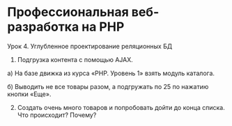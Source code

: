 ﻿# Профессиональная веб-разработка на PHP
Урок 4. Углубленное проектирование реляционных БД

1. Подгрузка контента с помощью AJAX.

а) На базе движка из курса «PHP. Уровень 1» взять модуль каталога.

б) Выводить не все товары разом, а подгружать по 25 по нажатию кнопки «Еще».

2. Создать очень много товаров и попробовать дойти до конца списка. Что происходит? Почему?
